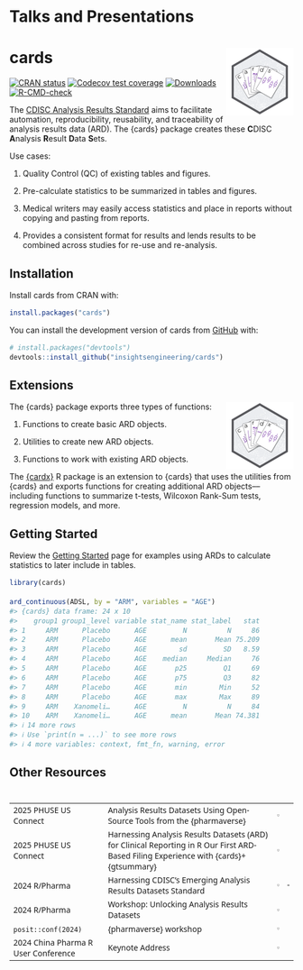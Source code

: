 Talks and Presentations
================

<!-- README.md is generated from README.Rmd. Please edit that file -->

# cards <a href="https://insightsengineering.github.io/cards/"><img src="man/figures/logo.png" align="right" height="120" alt="cards website" /></a>

<!-- badges: start -->

[![CRAN
status](https://www.r-pkg.org/badges/version/cards)](https://CRAN.R-project.org/package=cards)
[![Codecov test
coverage](https://codecov.io/gh/insightsengineering/cards/graph/badge.svg)](https://app.codecov.io/gh/insightsengineering/cards)
[![Downloads](https://cranlogs.r-pkg.org/badges/cards)](https://cran.r-project.org/package=cards)
[![R-CMD-check](https://github.com/insightsengineering/cards/actions/workflows/R-CMD-check.yaml/badge.svg)](https://github.com/insightsengineering/cards/actions/workflows/R-CMD-check.yaml)
<!-- badges: end -->

The [CDISC Analysis Results
Standard](https://www.cdisc.org/standards/foundational/analysis-results-standard)
aims to facilitate automation, reproducibility, reusability, and
traceability of analysis results data (ARD). The {cards} package creates
these **C**DISC **A**nalysis **R**esult **D**ata **S**ets.

Use cases:

1.  Quality Control (QC) of existing tables and figures.

2.  Pre-calculate statistics to be summarized in tables and figures.

3.  Medical writers may easily access statistics and place in reports
    without copying and pasting from reports.

4.  Provides a consistent format for results and lends results to be
    combined across studies for re-use and re-analysis.

## Installation

Install cards from CRAN with:

``` r
install.packages("cards")
```

You can install the development version of cards from
[GitHub](https://github.com/) with:

``` r
# install.packages("devtools")
devtools::install_github("insightsengineering/cards")
```

## Extensions

[<img
src="https://raw.githubusercontent.com/insightsengineering/cardx/main/man/figures/logo.png"
style="float: right" width="120" alt="cardx website" />](https://insightsengineering.github.io/cardx/)

The {cards} package exports three types of functions:

1.  Functions to create basic ARD objects.

2.  Utilities to create new ARD objects.

3.  Functions to work with existing ARD objects.

The [{cardx}](https://github.com/insightsengineering/cardx/) R package
is an extension to {cards} that uses the utilities from {cards} and
exports functions for creating additional ARD objects––including
functions to summarize t-tests, Wilcoxon Rank-Sum tests, regression
models, and more.

## Getting Started

Review the [Getting
Started](https://insightsengineering.github.io/cards//main/articles/getting-started.html)
page for examples using ARDs to calculate statistics to later include in
tables.

``` r
library(cards)

ard_continuous(ADSL, by = "ARM", variables = "AGE")
#> {cards} data frame: 24 x 10
#>    group1 group1_level variable stat_name stat_label   stat
#> 1     ARM      Placebo      AGE         N          N     86
#> 2     ARM      Placebo      AGE      mean       Mean 75.209
#> 3     ARM      Placebo      AGE        sd         SD   8.59
#> 4     ARM      Placebo      AGE    median     Median     76
#> 5     ARM      Placebo      AGE       p25         Q1     69
#> 6     ARM      Placebo      AGE       p75         Q3     82
#> 7     ARM      Placebo      AGE       min        Min     52
#> 8     ARM      Placebo      AGE       max        Max     89
#> 9     ARM    Xanomeli…      AGE         N          N     84
#> 10    ARM    Xanomeli…      AGE      mean       Mean 74.381
#> ℹ 14 more rows
#> ℹ Use `print(n = ...)` to see more rows
#> ℹ 4 more variables: context, fmt_fn, warning, error
```

## Other Resources

<div id="nfepjlwncq" style="padding-left:0px;padding-right:0px;padding-top:10px;padding-bottom:10px;overflow-x:auto;overflow-y:auto;width:auto;height:auto;">
<style>#nfepjlwncq table {
  font-family: system-ui, 'Segoe UI', Roboto, Helvetica, Arial, sans-serif, 'Apple Color Emoji', 'Segoe UI Emoji', 'Segoe UI Symbol', 'Noto Color Emoji';
  -webkit-font-smoothing: antialiased;
  -moz-osx-font-smoothing: grayscale;
}
&#10;#nfepjlwncq thead, #nfepjlwncq tbody, #nfepjlwncq tfoot, #nfepjlwncq tr, #nfepjlwncq td, #nfepjlwncq th {
  border-style: none;
}
&#10;#nfepjlwncq p {
  margin: 0;
  padding: 0;
}
&#10;#nfepjlwncq .gt_table {
  display: table;
  border-collapse: collapse;
  line-height: normal;
  margin-left: auto;
  margin-right: auto;
  color: #333333;
  font-size: 16px;
  font-weight: normal;
  font-style: normal;
  background-color: #FFFFFF;
  width: auto;
  border-top-style: solid;
  border-top-width: 2px;
  border-top-color: #A8A8A8;
  border-right-style: none;
  border-right-width: 2px;
  border-right-color: #D3D3D3;
  border-bottom-style: solid;
  border-bottom-width: 2px;
  border-bottom-color: #A8A8A8;
  border-left-style: none;
  border-left-width: 2px;
  border-left-color: #D3D3D3;
}
&#10;#nfepjlwncq .gt_caption {
  padding-top: 4px;
  padding-bottom: 4px;
}
&#10;#nfepjlwncq .gt_title {
  color: #333333;
  font-size: 125%;
  font-weight: initial;
  padding-top: 4px;
  padding-bottom: 4px;
  padding-left: 5px;
  padding-right: 5px;
  border-bottom-color: #FFFFFF;
  border-bottom-width: 0;
}
&#10;#nfepjlwncq .gt_subtitle {
  color: #333333;
  font-size: 85%;
  font-weight: initial;
  padding-top: 3px;
  padding-bottom: 5px;
  padding-left: 5px;
  padding-right: 5px;
  border-top-color: #FFFFFF;
  border-top-width: 0;
}
&#10;#nfepjlwncq .gt_heading {
  background-color: #FFFFFF;
  text-align: center;
  border-bottom-color: #FFFFFF;
  border-left-style: none;
  border-left-width: 1px;
  border-left-color: #D3D3D3;
  border-right-style: none;
  border-right-width: 1px;
  border-right-color: #D3D3D3;
}
&#10;#nfepjlwncq .gt_bottom_border {
  border-bottom-style: solid;
  border-bottom-width: 2px;
  border-bottom-color: #D3D3D3;
}
&#10;#nfepjlwncq .gt_col_headings {
  border-top-style: solid;
  border-top-width: 2px;
  border-top-color: #D3D3D3;
  border-bottom-style: solid;
  border-bottom-width: 2px;
  border-bottom-color: #D3D3D3;
  border-left-style: none;
  border-left-width: 1px;
  border-left-color: #D3D3D3;
  border-right-style: none;
  border-right-width: 1px;
  border-right-color: #D3D3D3;
}
&#10;#nfepjlwncq .gt_col_heading {
  color: #333333;
  background-color: #FFFFFF;
  font-size: 100%;
  font-weight: normal;
  text-transform: inherit;
  border-left-style: none;
  border-left-width: 1px;
  border-left-color: #D3D3D3;
  border-right-style: none;
  border-right-width: 1px;
  border-right-color: #D3D3D3;
  vertical-align: bottom;
  padding-top: 5px;
  padding-bottom: 6px;
  padding-left: 5px;
  padding-right: 5px;
  overflow-x: hidden;
}
&#10;#nfepjlwncq .gt_column_spanner_outer {
  color: #333333;
  background-color: #FFFFFF;
  font-size: 100%;
  font-weight: normal;
  text-transform: inherit;
  padding-top: 0;
  padding-bottom: 0;
  padding-left: 4px;
  padding-right: 4px;
}
&#10;#nfepjlwncq .gt_column_spanner_outer:first-child {
  padding-left: 0;
}
&#10;#nfepjlwncq .gt_column_spanner_outer:last-child {
  padding-right: 0;
}
&#10;#nfepjlwncq .gt_column_spanner {
  border-bottom-style: solid;
  border-bottom-width: 2px;
  border-bottom-color: #D3D3D3;
  vertical-align: bottom;
  padding-top: 5px;
  padding-bottom: 5px;
  overflow-x: hidden;
  display: inline-block;
  width: 100%;
}
&#10;#nfepjlwncq .gt_spanner_row {
  border-bottom-style: hidden;
}
&#10;#nfepjlwncq .gt_group_heading {
  padding-top: 8px;
  padding-bottom: 8px;
  padding-left: 5px;
  padding-right: 5px;
  color: #333333;
  background-color: #FFFFFF;
  font-size: 100%;
  font-weight: initial;
  text-transform: inherit;
  border-top-style: solid;
  border-top-width: 2px;
  border-top-color: #D3D3D3;
  border-bottom-style: solid;
  border-bottom-width: 2px;
  border-bottom-color: #D3D3D3;
  border-left-style: none;
  border-left-width: 1px;
  border-left-color: #D3D3D3;
  border-right-style: none;
  border-right-width: 1px;
  border-right-color: #D3D3D3;
  vertical-align: middle;
  text-align: left;
}
&#10;#nfepjlwncq .gt_empty_group_heading {
  padding: 0.5px;
  color: #333333;
  background-color: #FFFFFF;
  font-size: 100%;
  font-weight: initial;
  border-top-style: solid;
  border-top-width: 2px;
  border-top-color: #D3D3D3;
  border-bottom-style: solid;
  border-bottom-width: 2px;
  border-bottom-color: #D3D3D3;
  vertical-align: middle;
}
&#10;#nfepjlwncq .gt_from_md > :first-child {
  margin-top: 0;
}
&#10;#nfepjlwncq .gt_from_md > :last-child {
  margin-bottom: 0;
}
&#10;#nfepjlwncq .gt_row {
  padding-top: 8px;
  padding-bottom: 8px;
  padding-left: 5px;
  padding-right: 5px;
  margin: 10px;
  border-top-style: solid;
  border-top-width: 1px;
  border-top-color: #D3D3D3;
  border-left-style: none;
  border-left-width: 1px;
  border-left-color: #D3D3D3;
  border-right-style: none;
  border-right-width: 1px;
  border-right-color: #D3D3D3;
  vertical-align: middle;
  overflow-x: hidden;
}
&#10;#nfepjlwncq .gt_stub {
  color: #333333;
  background-color: #FFFFFF;
  font-size: 100%;
  font-weight: initial;
  text-transform: inherit;
  border-right-style: solid;
  border-right-width: 2px;
  border-right-color: #D3D3D3;
  padding-left: 5px;
  padding-right: 5px;
}
&#10;#nfepjlwncq .gt_stub_row_group {
  color: #333333;
  background-color: #FFFFFF;
  font-size: 100%;
  font-weight: initial;
  text-transform: inherit;
  border-right-style: solid;
  border-right-width: 2px;
  border-right-color: #D3D3D3;
  padding-left: 5px;
  padding-right: 5px;
  vertical-align: top;
}
&#10;#nfepjlwncq .gt_row_group_first td {
  border-top-width: 2px;
}
&#10;#nfepjlwncq .gt_row_group_first th {
  border-top-width: 2px;
}
&#10;#nfepjlwncq .gt_summary_row {
  color: #333333;
  background-color: #FFFFFF;
  text-transform: inherit;
  padding-top: 8px;
  padding-bottom: 8px;
  padding-left: 5px;
  padding-right: 5px;
}
&#10;#nfepjlwncq .gt_first_summary_row {
  border-top-style: solid;
  border-top-color: #D3D3D3;
}
&#10;#nfepjlwncq .gt_first_summary_row.thick {
  border-top-width: 2px;
}
&#10;#nfepjlwncq .gt_last_summary_row {
  padding-top: 8px;
  padding-bottom: 8px;
  padding-left: 5px;
  padding-right: 5px;
  border-bottom-style: solid;
  border-bottom-width: 2px;
  border-bottom-color: #D3D3D3;
}
&#10;#nfepjlwncq .gt_grand_summary_row {
  color: #333333;
  background-color: #FFFFFF;
  text-transform: inherit;
  padding-top: 8px;
  padding-bottom: 8px;
  padding-left: 5px;
  padding-right: 5px;
}
&#10;#nfepjlwncq .gt_first_grand_summary_row {
  padding-top: 8px;
  padding-bottom: 8px;
  padding-left: 5px;
  padding-right: 5px;
  border-top-style: double;
  border-top-width: 6px;
  border-top-color: #D3D3D3;
}
&#10;#nfepjlwncq .gt_last_grand_summary_row_top {
  padding-top: 8px;
  padding-bottom: 8px;
  padding-left: 5px;
  padding-right: 5px;
  border-bottom-style: double;
  border-bottom-width: 6px;
  border-bottom-color: #D3D3D3;
}
&#10;#nfepjlwncq .gt_striped {
  background-color: rgba(128, 128, 128, 0.05);
}
&#10;#nfepjlwncq .gt_table_body {
  border-top-style: solid;
  border-top-width: 2px;
  border-top-color: #D3D3D3;
  border-bottom-style: solid;
  border-bottom-width: 2px;
  border-bottom-color: #D3D3D3;
}
&#10;#nfepjlwncq .gt_footnotes {
  color: #333333;
  background-color: #FFFFFF;
  border-bottom-style: none;
  border-bottom-width: 2px;
  border-bottom-color: #D3D3D3;
  border-left-style: none;
  border-left-width: 2px;
  border-left-color: #D3D3D3;
  border-right-style: none;
  border-right-width: 2px;
  border-right-color: #D3D3D3;
}
&#10;#nfepjlwncq .gt_footnote {
  margin: 0px;
  font-size: 90%;
  padding-top: 4px;
  padding-bottom: 4px;
  padding-left: 5px;
  padding-right: 5px;
}
&#10;#nfepjlwncq .gt_sourcenotes {
  color: #333333;
  background-color: #FFFFFF;
  border-bottom-style: none;
  border-bottom-width: 2px;
  border-bottom-color: #D3D3D3;
  border-left-style: none;
  border-left-width: 2px;
  border-left-color: #D3D3D3;
  border-right-style: none;
  border-right-width: 2px;
  border-right-color: #D3D3D3;
}
&#10;#nfepjlwncq .gt_sourcenote {
  font-size: 90%;
  padding-top: 4px;
  padding-bottom: 4px;
  padding-left: 5px;
  padding-right: 5px;
}
&#10;#nfepjlwncq .gt_left {
  text-align: left;
}
&#10;#nfepjlwncq .gt_center {
  text-align: center;
}
&#10;#nfepjlwncq .gt_right {
  text-align: right;
  font-variant-numeric: tabular-nums;
}
&#10;#nfepjlwncq .gt_font_normal {
  font-weight: normal;
}
&#10;#nfepjlwncq .gt_font_bold {
  font-weight: bold;
}
&#10;#nfepjlwncq .gt_font_italic {
  font-style: italic;
}
&#10;#nfepjlwncq .gt_super {
  font-size: 65%;
}
&#10;#nfepjlwncq .gt_footnote_marks {
  font-size: 75%;
  vertical-align: 0.4em;
  position: initial;
}
&#10;#nfepjlwncq .gt_asterisk {
  font-size: 100%;
  vertical-align: 0;
}
&#10;#nfepjlwncq .gt_indent_1 {
  text-indent: 5px;
}
&#10;#nfepjlwncq .gt_indent_2 {
  text-indent: 10px;
}
&#10;#nfepjlwncq .gt_indent_3 {
  text-indent: 15px;
}
&#10;#nfepjlwncq .gt_indent_4 {
  text-indent: 20px;
}
&#10;#nfepjlwncq .gt_indent_5 {
  text-indent: 25px;
}
&#10;#nfepjlwncq .katex-display {
  display: inline-flex !important;
  margin-bottom: 0.75em !important;
}
&#10;#nfepjlwncq div.Reactable > div.rt-table > div.rt-thead > div.rt-tr.rt-tr-group-header > div.rt-th-group:after {
  height: 0px !important;
}
</style>
<table class="gt_table" data-quarto-disable-processing="false" data-quarto-bootstrap="false">
  &#10;  <tbody class="gt_table_body">
    <tr><td headers="venue" class="gt_row gt_left"><span class='gt_from_md'>2025 PHUSE US Connect</span></td>
<td headers="title" class="gt_row gt_left"><span class='gt_from_md'>Analysis Results Datasets Using Open-Source Tools from the {pharmaverse}</span></td>
<td headers="url_slides" class="gt_row gt_center"><span style="white-space: pre;"><a href="https://www.danieldsjoberg.com/ARD-PHUSE-workshop-2025/" target="_blank" style="color:#008B8B;text-decoration:underline;text-underline-position: under;display: inline-block;"><svg aria-hidden="true" role="img" viewBox="0 0 576 512" style="height:1em;width:1.12em;vertical-align:-0.125em;margin-left:auto;margin-right:auto;font-size:inherit;fill:#808080;overflow:visible;position:relative;"><path d="M64 0C28.7 0 0 28.7 0 64V352c0 35.3 28.7 64 64 64H240l-10.7 32H160c-17.7 0-32 14.3-32 32s14.3 32 32 32H416c17.7 0 32-14.3 32-32s-14.3-32-32-32H346.7L336 416H512c35.3 0 64-28.7 64-64V64c0-35.3-28.7-64-64-64H64zM512 64V352H64V64H512z"/></svg></a></span></td>
<td headers="url_video" class="gt_row gt_center"><br /></td></tr>
    <tr><td headers="venue" class="gt_row gt_left"><span class='gt_from_md'>2025 PHUSE US Connect</span></td>
<td headers="title" class="gt_row gt_left"><span class='gt_from_md'>Harnessing Analysis Results Datasets (ARD) for Clinical Reporting in R
Our First ARD-Based Filing Experience with {cards}+{gtsummary}</span></td>
<td headers="url_slides" class="gt_row gt_center"><span style="white-space: pre;"><a href="https://www.danieldsjoberg.com/ARD-PHUSE-talk-2025/" target="_blank" style="color:#008B8B;text-decoration:underline;text-underline-position: under;display: inline-block;"><svg aria-hidden="true" role="img" viewBox="0 0 576 512" style="height:1em;width:1.12em;vertical-align:-0.125em;margin-left:auto;margin-right:auto;font-size:inherit;fill:#808080;overflow:visible;position:relative;"><path d="M64 0C28.7 0 0 28.7 0 64V352c0 35.3 28.7 64 64 64H240l-10.7 32H160c-17.7 0-32 14.3-32 32s14.3 32 32 32H416c17.7 0 32-14.3 32-32s-14.3-32-32-32H346.7L336 416H512c35.3 0 64-28.7 64-64V64c0-35.3-28.7-64-64-64H64zM512 64V352H64V64H512z"/></svg></a></span></td>
<td headers="url_video" class="gt_row gt_center"><br /></td></tr>
    <tr><td headers="venue" class="gt_row gt_left"><span class='gt_from_md'>2024 R/Pharma</span></td>
<td headers="title" class="gt_row gt_left"><span class='gt_from_md'>Harnessing CDISC’s Emerging Analysis Results Datasets Standard</span></td>
<td headers="url_slides" class="gt_row gt_center"><span style="white-space: pre;"><a href="https://www.danieldsjoberg.com/ARD-RinPharma-talk-2024/" target="_blank" style="color:#008B8B;text-decoration:underline;text-underline-position: under;display: inline-block;"><svg aria-hidden="true" role="img" viewBox="0 0 576 512" style="height:1em;width:1.12em;vertical-align:-0.125em;margin-left:auto;margin-right:auto;font-size:inherit;fill:#808080;overflow:visible;position:relative;"><path d="M64 0C28.7 0 0 28.7 0 64V352c0 35.3 28.7 64 64 64H240l-10.7 32H160c-17.7 0-32 14.3-32 32s14.3 32 32 32H416c17.7 0 32-14.3 32-32s-14.3-32-32-32H346.7L336 416H512c35.3 0 64-28.7 64-64V64c0-35.3-28.7-64-64-64H64zM512 64V352H64V64H512z"/></svg></a></span></td>
<td headers="url_video" class="gt_row gt_center"><span style="white-space: pre;"><a href="https://www.youtube.com/watch?v=tDb6O6a5lbc" target="_blank" style="color:#008B8B;text-decoration:underline;text-underline-position: under;display: inline-block;"><svg aria-hidden="true" role="img" viewBox="0 0 576 512" style="height:1em;width:1.12em;vertical-align:-0.125em;margin-left:auto;margin-right:auto;font-size:inherit;fill:#808080;overflow:visible;position:relative;"><path d="M549.655 124.083c-6.281-23.65-24.787-42.276-48.284-48.597C458.781 64 288 64 288 64S117.22 64 74.629 75.486c-23.497 6.322-42.003 24.947-48.284 48.597-11.412 42.867-11.412 132.305-11.412 132.305s0 89.438 11.412 132.305c6.281 23.65 24.787 41.5 48.284 47.821C117.22 448 288 448 288 448s170.78 0 213.371-11.486c23.497-6.321 42.003-24.171 48.284-47.821 11.412-42.867 11.412-132.305 11.412-132.305s0-89.438-11.412-132.305zm-317.51 213.508V175.185l142.739 81.205-142.739 81.201z"/></svg></a></span></td></tr>
    <tr><td headers="venue" class="gt_row gt_left"><span class='gt_from_md'>2024 R/Pharma</span></td>
<td headers="title" class="gt_row gt_left"><span class='gt_from_md'>Workshop: Unlocking Analysis Results Datasets</span></td>
<td headers="url_slides" class="gt_row gt_center"><span style="white-space: pre;"><a href="https://www.danieldsjoberg.com/ARD-RinPharma-workshop-2024/" target="_blank" style="color:#008B8B;text-decoration:underline;text-underline-position: under;display: inline-block;"><svg aria-hidden="true" role="img" viewBox="0 0 576 512" style="height:1em;width:1.12em;vertical-align:-0.125em;margin-left:auto;margin-right:auto;font-size:inherit;fill:#808080;overflow:visible;position:relative;"><path d="M64 0C28.7 0 0 28.7 0 64V352c0 35.3 28.7 64 64 64H240l-10.7 32H160c-17.7 0-32 14.3-32 32s14.3 32 32 32H416c17.7 0 32-14.3 32-32s-14.3-32-32-32H346.7L336 416H512c35.3 0 64-28.7 64-64V64c0-35.3-28.7-64-64-64H64zM512 64V352H64V64H512z"/></svg></a></span></td>
<td headers="url_video" class="gt_row gt_center"><br /></td></tr>
    <tr><td headers="venue" class="gt_row gt_left"><span class='gt_from_md'><code>posit::conf(2024)</code></span></td>
<td headers="title" class="gt_row gt_left"><span class='gt_from_md'>{pharmaverse} workshop</span></td>
<td headers="url_slides" class="gt_row gt_center"><span style="white-space: pre;"><a href="https://posit-conf-2024.github.io/pharmaverse/#schedule" target="_blank" style="color:#008B8B;text-decoration:underline;text-underline-position: under;display: inline-block;"><svg aria-hidden="true" role="img" viewBox="0 0 576 512" style="height:1em;width:1.12em;vertical-align:-0.125em;margin-left:auto;margin-right:auto;font-size:inherit;fill:#808080;overflow:visible;position:relative;"><path d="M64 0C28.7 0 0 28.7 0 64V352c0 35.3 28.7 64 64 64H240l-10.7 32H160c-17.7 0-32 14.3-32 32s14.3 32 32 32H416c17.7 0 32-14.3 32-32s-14.3-32-32-32H346.7L336 416H512c35.3 0 64-28.7 64-64V64c0-35.3-28.7-64-64-64H64zM512 64V352H64V64H512z"/></svg></a></span></td>
<td headers="url_video" class="gt_row gt_center"><br /></td></tr>
    <tr><td headers="venue" class="gt_row gt_left"><span class='gt_from_md'>2024 China Pharma R User Conference</span></td>
<td headers="title" class="gt_row gt_left"><span class='gt_from_md'>Keynote Address</span></td>
<td headers="url_slides" class="gt_row gt_center"><span style="white-space: pre;"><a href="https://www.danieldsjoberg.com/china-pharma-keynote-2024/material.html" target="_blank" style="color:#008B8B;text-decoration:underline;text-underline-position: under;display: inline-block;"><svg aria-hidden="true" role="img" viewBox="0 0 576 512" style="height:1em;width:1.12em;vertical-align:-0.125em;margin-left:auto;margin-right:auto;font-size:inherit;fill:#808080;overflow:visible;position:relative;"><path d="M64 0C28.7 0 0 28.7 0 64V352c0 35.3 28.7 64 64 64H240l-10.7 32H160c-17.7 0-32 14.3-32 32s14.3 32 32 32H416c17.7 0 32-14.3 32-32s-14.3-32-32-32H346.7L336 416H512c35.3 0 64-28.7 64-64V64c0-35.3-28.7-64-64-64H64zM512 64V352H64V64H512z"/></svg></a></span></td>
<td headers="url_video" class="gt_row gt_center"><br /></td></tr>
  </tbody>
  &#10;  
</table>
</div>
